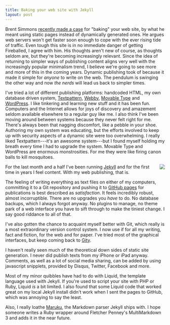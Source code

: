 ```yaml
---
title: Baking your web site with Jekyll
layout: post
---
```


Brent Simmons [recently made a case][1] for "baking" your web site, by what he meant using static pages instead of dynamically generated ones. He argues web servers won't get faster soon enough to cope with the ever rising tide of traffic. Even tough this site is in no immediate danger of getting Fireballed, I agree with him. His thoughts aren't new of course, as thoughts seldom are, but they're becoming increasingly relevant. Since the idea of returning to simpler ways of publishing content aligns very well with the increasingly popular minimalism trend, I believe we're going to see more and more of this in the coming years. Dynamic publishing took of because it made it simple for *anyone* to write on the web. The pendulum is swinging the other way and now *the nerds* will lead us back to simpler times.

I've tried a lot of different publishing platforms: handcoded HTML, my own database driven system, [Textpattern][2], [Webby][3], [Movable Type][4] and [WordPress][5]. I like tinkering and learning new stuff and it has been fun. Computers and the Internet allows for joys of discovery and amazement seldom available elsewhere to a regular guy like me. I also think I've been moving around between systems because they never felt right for me. There's always been that nagging discomfort, like a pebble in your shoe. Authoring my own system was educating, but the efforts involved to keep up with security aspects of a dynamic site were too overwhelming. I really liked Textpattern---it's an awesome system---but I found myself holding my breath every time I had to upgrade the system. Movable Type and WordPress are enormous monstrosities. For me they were like firing canon balls to kill mosquitoes.

<img src="http://swedishpixels.com/bilder/filesystem.jpg" style="float:right; margin: 0 0 10px 10px;">

For the last month and a half I've been running [Jekyll][9] and for the first time in years I feel content. With my web publishing, that is.

The feeling of writing everything as text files on either of my computers, committing it to a Git repository and pushing it to [GitHub pages][6] for publications is best described as *satisfaction*. It feels incredibly robust, almost incorruptible. There are no upgrades you *have* to do. No database backups, which I always forgot anyway. No plugins to manage, no theme park of a web interface you have to sift through to make the tiniest change. I say good riddance to all of that.

I've also gotten the chance to acquaint myself better with Git, which really is a most extraordinary version control system. I now use if for all my writing, fact and fiction, for the web and for paper. I've tried most of the graphical interfaces, but keep coming back to [Gity][8].

I haven't really seen much of the theoretical down sides of static site generation. I never did publish texts from my iPhone or iPad anyway. Comments, as well as a lot of social media sharing, can be added by using javascript snipplets, provided by Disqus, Twitter, Facebook and more.

Most of my minor quibbles have had to do with Liquid, the template language used with Jekyll. If you're used to script your site with PHP or Ruby, Liquid *is* a bit limited. I also found that some Liquid code that worked great on my local Jekyll install didn't work when I sent the pages to GitHub, which was annoying to say the least.

Also, I really loathe [Maruku][7], the Markdown parser Jekyll ships with. I hope someone writes a Ruby wrapper around Fletcher Penney's MultiMarkdown 3 and adds it in the near future.


[1]: http://inessential.com/2011/03/16/a_plea_for_baked_weblogs
[2]: http://textpattern.com
[3]: http://webby.rubyforge.org/
[4]: http://www.movabletype.com/
[5]: http://wordpress.org
[6]: https://github.com/hertze/hertze.github.com
[7]: http://maruku.rubyforge.org/maruku.html
[8]: http://gityapp.com/
[9]: http://jekyllrb.com/